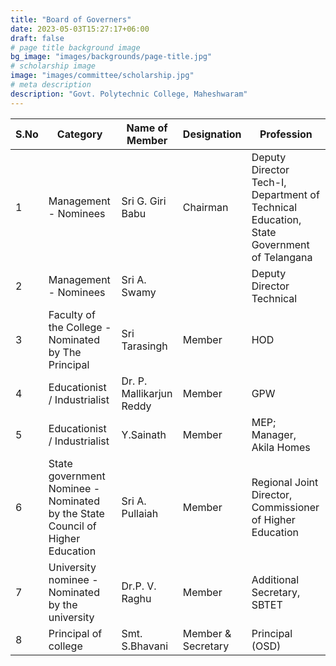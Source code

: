 ```yaml
---
title: "Board of Governers"
date: 2023-05-03T15:27:17+06:00
draft: false
# page title background image
bg_image: "images/backgrounds/page-title.jpg"
# scholarship image
image: "images/committee/scholarship.jpg"
# meta description
description: "Govt. Polytechnic College, Maheshwaram"
---
```


| S.No | Category                                                                      | Name of Member           | Designation        | Profession                                                                               |
| ---- | ----------------------------------------------------------------------------- | ------------------------ | ------------------ | ---------------------------------------------------------------------------------------- |
| 1    | Management - Nominees                                                         | Sri G. Giri Babu         | Chairman           | Deputy Director Tech-I, Department of Technical Education, State Government of Telangana |
| 2    | Management - Nominees                                                         | Sri A. Swamy             |                    | Deputy Director Technical                                                                |
| 3    | Faculty of the College - Nominated by The Principal                           | Sri Tarasingh            | Member             | HOD                                                                                      |
| 4    | Educationist / Industrialist                                                  | Dr. P. Mallikarjun Reddy | Member             | GPW                                                                                      |
| 5    | Educationist / Industrialist                                                  | Y.Sainath                | Member             | MEP; Manager, Akila Homes                                                                |
| 6    | State government Nominee - Nominated by the State Council of Higher Education | Sri A. Pullaiah          | Member             | Regional Joint Director, Commissioner of Higher Education                                |
| 7    | University nominee - Nominated by the university                              | Dr.P. V. Raghu           | Member             | Additional Secretary, SBTET                                                              |
| 8    | Principal of college                                                          | Smt. S.Bhavani           | Member & Secretary | Principal (OSD)                                                                          |
